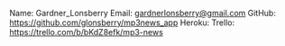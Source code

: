 Name: Gardner_Lonsberry
Email: gardnerlonsberry@gmail.com
GitHub: https://github.com/glonsberry/mp3news_app 
Heroku: 
Trello: https://trello.com/b/bKdZ8efk/mp3-news

